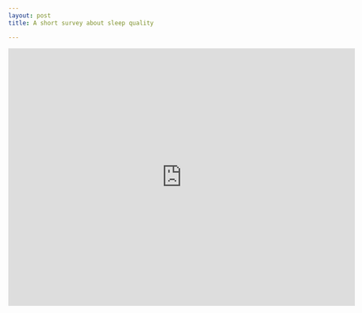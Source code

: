 ```yaml
---
layout: post
title: A short survey about sleep quality

---
```

<iframe src="https://docs.google.com/forms/d/e/1FAIpQLSf5KZiFslSBZV6qdaUWuKUlrtq3PXb91Ex5_I5gqqYs13op-Q/viewform?embedded=true" width="700" height="520" frameborder="0" marginheight="0" marginwidth="0">Loading...</iframe>